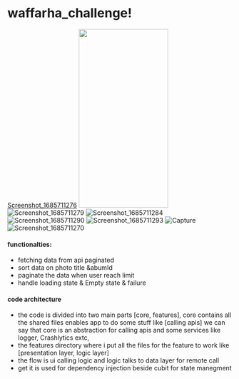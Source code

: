 # waffarha_challenge!
[Screenshot_1685711276](https://github.com/monaGamal2022/Waffarha-Flutter-Challenge/assets/109663539/56c68271-cef4-49c5-a42f-b0b7f13337c5=250x250)
<img src="[https://camo.githubusercontent.com/...](https://github.com/monaGamal2022/Waffarha-Flutter-Challenge/assets/109663539/56c68271-cef4-49c5-a42f-b0b7f13337c5)" data-canonical-src="https://gyazo.com/eb5c5741b6a9a16c692170a41a49c858.png" width="200" height="400" />
![Screenshot_1685711279](https://github.com/monaGamal2022/Waffarha-Flutter-Challenge/assets/109663539/260fcc14-2e47-4fd4-933d-55e11b1c2746=250x250)
![Screenshot_1685711284](https://github.com/monaGamal2022/Waffarha-Flutter-Challenge/assets/109663539/dfd74f2e-5235-4e83-b003-0df2940fcd82=250x250)
![Screenshot_1685711290](https://github.com/monaGamal2022/Waffarha-Flutter-Challenge/assets/109663539/62ca5a3e-9c82-4dce-9152-239f4d0542c0=250x250)
![Screenshot_1685711293](https://github.com/monaGamal2022/Waffarha-Flutter-Challenge/assets/109663539/08daeee9-f7bb-47da-a9c6-1cc40a97a613=250x250)
![Capture](https://github.com/monaGamal2022/Waffarha-Flutter-Challenge/assets/109663539/a2d96ed5-5877-4e6d-8197-464399bf7248=250x250)
![Screenshot_1685711270](https://github.com/monaGamal2022/Waffarha-Flutter-Challenge/assets/109663539/cb9ff099-cea2-4d2d-b2ba-9a4aecd8ca44=250x250)


#### functionalties: 
- fetching data from api paginated
- sort data on photo title &abumId
- paginate the data when user reach limit  
- handle loading state & Empty state & failure
#### code architecture 
- the code is divided into two main parts [core, features], core contains all the shared files enables app to do some stuff like [calling apis] 
we can say that core is an abstraction for calling apis and some services like logger, Crashlytics extc,
- the features directory where i put all the files for the feature to work like [presentation layer, logic layer] 
- the flow is ui calling logic and logic talks to data layer for remote call 
- get it is used for dependency injection beside cubit for state manegment
